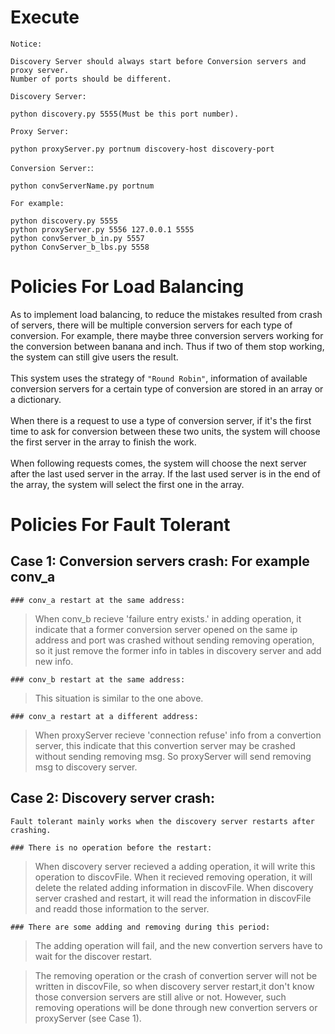 # Execute
`Notice:`</br>
```
Discovery Server should always start before Conversion servers and proxy server. 
Number of ports should be different.
```

`Discovery Server:`  </br>
```
python discovery.py 5555(Must be this port number). 
```
`Proxy Server:`  </br>
```
python proxyServer.py portnum discovery-host discovery-port
```
`Conversion Server:`: </br>
```
python convServerName.py portnum
```

`For example:`</br>
```
python discovery.py 5555
python proxyServer.py 5556 127.0.0.1 5555
python convServer_b_in.py 5557
python ConvServer_b_lbs.py 5558
```

# Policies For Load Balancing
As to implement load balancing, to reduce the mistakes resulted from crash of servers, there will be multiple conversion servers for each type of conversion. For example, there maybe three conversion servers working for the conversion between banana and inch. Thus if two of them stop working, the system can still give users the result. </br></br>
This system uses the strategy of `"Round Robin"`, information of available conversion servers for a certain type of conversion are stored in an array or a dictionary. </br></br>
When there is a request to use a type of conversion server, if it's the first time to ask for conversion between these two units, the system will choose the first server in the array to finish the work. </br></br>
When following requests comes, the system will choose the next server after the last used server in the array. If the last used server is in the end of the array, the system will select the first one in the array. 

  
# Policies For Fault Tolerant

## Case 1: Conversion servers crash: For example conv_a
```
### conv_a restart at the same address:
```
>When conv_b recieve 'failure entry exists.' in adding operation, it indicate that a former conversion server opened 
on the same ip address and port was crashed without sending removing operation, so it just remove the former info in
tables in discovery server and add new info.
```
### conv_b restart at the same address:
```
>This situation is similar to the one above.
```	
### conv_a restart at a different address:
```
>When proxyServer recieve 'connection refuse' info from a convertion server, this indicate that this convertion server
may be crashed without sending removing msg. So proxyServer will send removing msg to discovery server.


## Case 2: Discovery server crash:
```
Fault tolerant mainly works when the discovery server restarts after crashing.
```
```
### There is no operation before the restart:
```
>When discovery server recieved a adding operation, it will write this operation to discovFile. When it recieved removing 
operation, it will delete the related adding information in discovFile. When discovery server crashed and restart, it will
read the information in discovFile and readd those information to the server.
```
### There are some adding and removing during this period:
```
>The adding operation will fail, and the new convertion servers have to wait for the discover restart.

>The removing operation or the crash of convertion server will not be written in discovFile, so when discovery server restart,it don't know those conversion servers are still alive or not. However, such removing operations will be done through new convertion servers or proxyServer (see Case 1).


